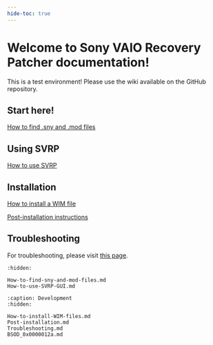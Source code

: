 ```yaml
---
hide-toc: true
---
```


# Welcome to Sony VAIO Recovery Patcher documentation!

This is a test environment! Please use the wiki available on the GitHub repository.

## Start here!

[How to find .sny and .mod files](How-to-find-sny-and-mod-files.md)

## Using SVRP

[How to use SVRP](How-to-use-SVRP-GUI.md)

## Installation

[How to install a WIM file](How-to-install-WIM-files.md)

[Post-installation instructions](Post-installation.md)

## Troubleshooting

For troubleshooting, please visit [this page](Troubleshooting.md).

```{toctree}
:hidden:

How-to-find-sny-and-mod-files.md
How-to-use-SVRP-GUI.md
```

```{toctree}
:caption: Development
:hidden:

How-to-install-WIM-files.md
Post-installation.md
Troubleshooting.md
BSOD_0x0000012a.md
```